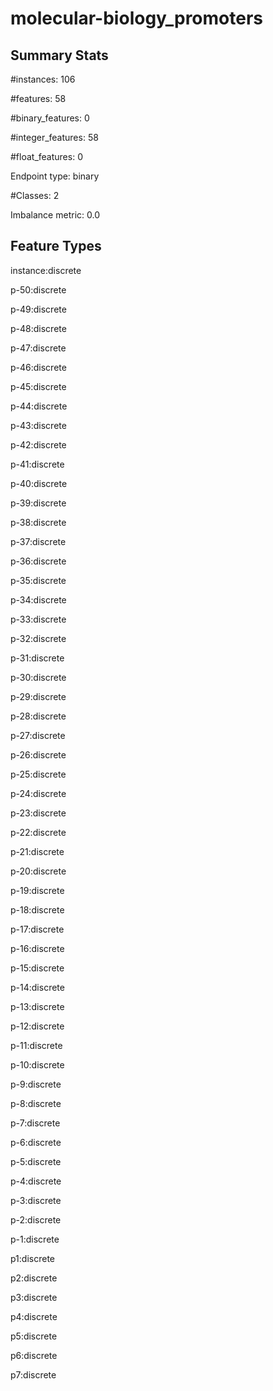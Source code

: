 # molecular-biology_promoters

## Summary Stats

#instances: 106

#features: 58

  #binary_features: 0

  #integer_features: 58

  #float_features: 0

Endpoint type: binary

#Classes: 2

Imbalance metric: 0.0

## Feature Types

 instance:discrete

p-50:discrete

p-49:discrete

p-48:discrete

p-47:discrete

p-46:discrete

p-45:discrete

p-44:discrete

p-43:discrete

p-42:discrete

p-41:discrete

p-40:discrete

p-39:discrete

p-38:discrete

p-37:discrete

p-36:discrete

p-35:discrete

p-34:discrete

p-33:discrete

p-32:discrete

p-31:discrete

p-30:discrete

p-29:discrete

p-28:discrete

p-27:discrete

p-26:discrete

p-25:discrete

p-24:discrete

p-23:discrete

p-22:discrete

p-21:discrete

p-20:discrete

p-19:discrete

p-18:discrete

p-17:discrete

p-16:discrete

p-15:discrete

p-14:discrete

p-13:discrete

p-12:discrete

p-11:discrete

p-10:discrete

p-9:discrete

p-8:discrete

p-7:discrete

p-6:discrete

p-5:discrete

p-4:discrete

p-3:discrete

p-2:discrete

p-1:discrete

p1:discrete

p2:discrete

p3:discrete

p4:discrete

p5:discrete

p6:discrete

p7:discrete


